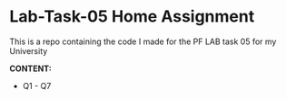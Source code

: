 # Lab-Task-05 Home Assignment

This is a repo containing the code I made for the PF LAB task 05 for my University

**CONTENT:**
 - Q1 - Q7

